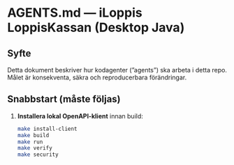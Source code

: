 # AGENTS.md — iLoppis LoppisKassan (Desktop Java)

## Syfte
Detta dokument beskriver hur kodagenter (”agents”) ska arbeta i detta repo. Målet är konsekventa, säkra och reproducerbara förändringar.

## Snabbstart (måste följas)
1. **Installera lokal OpenAPI‑klient** innan build:
   ```bash
   make install-client
   make build
   make run
   make verify
   make security
   ```
